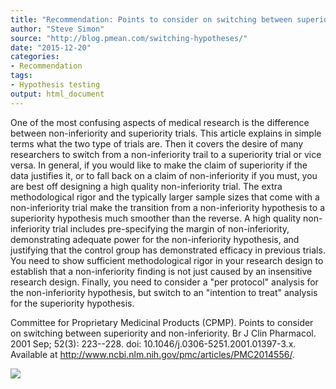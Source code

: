```yaml
---
title: "Recommendation: Points to consider on switching between superiority and non-inferiority"
author: "Steve Simon"
source: "http://blog.pmean.com/switching-hypotheses/"
date: "2015-12-20"
categories:
- Recommendation
tags:
- Hypothesis testing
output: html_document
---
```


One of the most confusing aspects of medical research is the difference
between non-inferiority and superiority trials. This article explains in
simple terms what the two type of trials are. Then it covers the desire
of many researchers to switch from a non-inferiority trail to a
superiority trial or vice versa. In general, if you would like to make
the claim of superiority if the data justifies it, or to fall back on a
claim of non-inferiority if you must, you are best off designing a high
quality non-inferiority trial. The extra methodological rigor and the
typically larger sample sizes that come with a non-inferiority trial
make the transition from a non-inferiority hypothesis to a superiority
hypothesis much smoother than the reverse. A high quality
non-inferiority trial includes pre-specifying the margin of
non-inferiority, demonstrating adequate power for the non-inferiority
hypothesis, and justifying that the control group has demonstrated
efficacy in previous trials. You need to show sufficient methodological
rigor in your research design to establish that a non-inferiority
finding is not just caused by an insensitive research design. Finally,
you need to consider a "per protocol" analysis for the non-inferiority
hypothesis, but switch to an "intention to treat" analysis for the
superiority hypothesis.

<!---More--->

Committee for Proprietary Medicinal Products (CPMP). Points to consider
on switching between superiority and non-inferiority. Br J Clin
Pharmacol. 2001 Sep; 52(3): 223--228. doi:
10.1046/j.0306-5251.2001.01397-3.x. Available at
<http://www.ncbi.nlm.nih.gov/pmc/articles/PMC2014556/>.

![](http://www.pmean.com/images/images/15/switching-hypotheses01.png)




